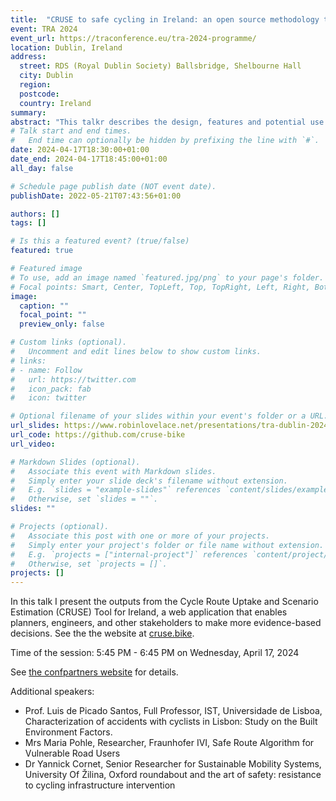 ```yaml
---
title:  "CRUSE to safe cycling in Ireland: an open source methodology to support active travel"
event: TRA 2024
event_url: https://traconference.eu/tra-2024-programme/
location: Dublin, Ireland
address:
  street: RDS (Royal Dublin Society) Ballsbridge, Shelbourne Hall
  city: Dublin
  region: 
  postcode: 
  country: Ireland
summary:
abstract: "This talkr describes the design, features and potential use of the Cycle Route Uptake and Scenario Estimation (CRUSE) Tool for Ireland, commissioned to support cycle network planning, safety interventions, business cases and project evaluation. The resulting web application is available at <https://cruse.bike/>, enabling planners, engineers, and other stakeholders to make more evidence-based decisions."
# Talk start and end times.
#   End time can optionally be hidden by prefixing the line with `#`.
date: 2024-04-17T18:30:00+01:00
date_end: 2024-04-17T18:45:00+01:00
all_day: false

# Schedule page publish date (NOT event date).
publishDate: 2022-05-21T07:43:56+01:00

authors: []
tags: []

# Is this a featured event? (true/false)
featured: true

# Featured image
# To use, add an image named `featured.jpg/png` to your page's folder. 
# Focal points: Smart, Center, TopLeft, Top, TopRight, Left, Right, BottomLeft, Bottom, BottomRight.
image:
  caption: ""
  focal_point: ""
  preview_only: false

# Custom links (optional).
#   Uncomment and edit lines below to show custom links.
# links:
# - name: Follow
#   url: https://twitter.com
#   icon_pack: fab
#   icon: twitter

# Optional filename of your slides within your event's folder or a URL.
url_slides: https://www.robinlovelace.net/presentations/tra-dublin-2024-cruse.html
url_code: https://github.com/cruse-bike
url_video:

# Markdown Slides (optional).
#   Associate this event with Markdown slides.
#   Simply enter your slide deck's filename without extension.
#   E.g. `slides = "example-slides"` references `content/slides/example-slides.md`.
#   Otherwise, set `slides = ""`.
slides: ""

# Projects (optional).
#   Associate this post with one or more of your projects.
#   Simply enter your project's folder or file name without extension.
#   E.g. `projects = ["internal-project"]` references `content/project/deep-learning/index.md`.
#   Otherwise, set `projects = []`.
projects: []
---
```


In this talk I present the outputs from the Cycle Route Uptake and Scenario Estimation (CRUSE) Tool for Ireland, a web application that enables planners, engineers, and other stakeholders to make more evidence-based decisions.
See the the website at [cruse.bike](https://cruse.bike/).

Time of the session:  5:45 PM - 6:45 PM on Wednesday, April 17, 2024

See [the confpartners website](https://confpartners.eventsair.com/QuickEventWebsitePortal/tra-2024/conference-programme/Agenda/AgendaItemDetail?id=bad08628-45e1-badd-42b8-3a0f9efdcccd) for details.

<!-- # Documentation: https://wowchemy.com/docs/managing-content/


# Header image

#     Home
#     Programme

# Technical 1.1.10 Safety of Cycling
# Tracks
# Technical & Poster Sessions
# 	Wednesday, April 17, 2024
# 	5:45 PM - 6:45 PM
# 	Hall 2A (Shelbourne Hall)
# Details

#                 Theme: Safe & Inclusive Transport
            

# Speaker
# Prof. Luis de Picado Santos
# Full Professor
# IST, Universidade de Lisboa
# Characterization of accidents with cyclists in Lisbon: Study on the Built Environment Factors.
# 5:45 PM - 6:00 PM
# Mrs Maria Pohle
# Researcher
# Fraunhofer IVI
# Safe Route Algorithm for Vulnerable Road Users
# 6:00 PM - 6:15 PM
# Dr Yannick Cornet
# Senior Researcher for Sustainable Mobility Systems
# University Of Žilina
# Oxford roundabout and the art of safety: resistance to cycling infrastructure intervention
# 6:15 PM - 6:30 PM
# Dr Robin Lovelace
# Associate Professor of Transport Data Science
# University Of Leeds
# CRUSE to safe cycling in Ireland: an open source methodology to support active travel
# 6:30 PM - 6:45 PM -->

Additional speakers:

- Prof. Luis de Picado Santos, Full Professor, IST, Universidade de Lisboa, Characterization of accidents with cyclists in Lisbon: Study on the Built Environment Factors.
- Mrs Maria Pohle, Researcher, Fraunhofer IVI, Safe Route Algorithm for Vulnerable Road Users
- Dr Yannick Cornet, Senior Researcher for Sustainable Mobility Systems, University Of Žilina, Oxford roundabout and the art of safety: resistance to cycling infrastructure intervention
